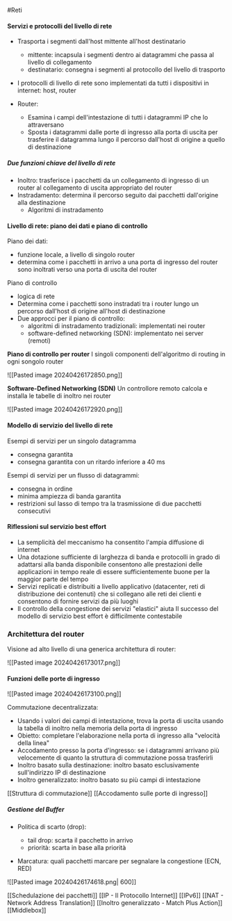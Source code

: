 #Reti 

#### Servizi e protocolli del livello di rete
- Trasporta i segmenti dall'host mittente all'host destinatario
	- mittente: incapsula i segmenti dentro ai datagrammi che passa al livello di collegamento
	- destinatario: consegna i segmenti al protocollo del livello di trasporto 

- I protocolli di livello di rete sono implementati da tutti i dispositivi in internet: host, router
- Router:
	- Esamina i campi dell'intestazione di tutti i datagrammi IP che lo attraversano
	- Sposta i datagrammi dalle porte di ingresso alla porta di uscita per trasferire il datagramma lungo il percorso dall'host di origine a quello di destinazione

##### Due funzioni chiave del livello di rete
- Inoltro: trasferisce i pacchetti da un collegamento di ingresso di un router al collegamento di uscita appropriato del router
- Instradamento: determina il percorso seguito dai pacchetti dall'origine alla destinazione
	- Algoritmi di instradamento


#### Livello di rete: piano dei dati e piano di controllo
Piano dei dati:
- funzione locale, a livello di singolo router
- determina come i pacchetti in arrivo a una porta di ingresso del router sono inoltrati verso una porta di uscita del router

Piano di controllo
- logica di rete
- Determina come i pacchetti sono instradati tra i router lungo un percorso dall'host di origine all'host di destinazione
- Due approcci per il piano di controllo:
	- algoritmi di instradamento tradizionali: implementati nei router
	- software-defined networking (SDN): implementato nei server (remoti)


**Piano di controllo per router**
I singoli componenti dell'algoritmo di routing in ogni songolo router

![[Pasted image 20240426172850.png]]


**Software-Defined Networking (SDN)**
Un controllore remoto calcola e installa le tabelle di inoltro nei router

![[Pasted image 20240426172920.png]]

#### Modello di servizio del livello di rete
Esempi di servizi per un singolo datagramma
- consegna garantita
- consegna garantita con un ritardo inferiore a 40 ms

Esempi di servizi per un flusso di datagrammi:
- consegna in ordine
- minima ampiezza di banda garantita
- restrizioni sul lasso di tempo tra la trasmissione di due pacchetti consecutivi

#### Riflessioni sul servizio best effort
- La semplicità del meccanismo ha consentito l'ampia diffusione di internet
- Una dotazione sufficiente di larghezza di banda e protocolli in grado di adattarsi alla banda disponibile consentono alle prestazioni delle applicazioni in tempo reale di essere sufficientemente buone per la maggior parte del tempo 
- Servizi replicati e distribuiti a livello applicativo (datacenter, reti di distribuzione dei contenuti) che si collegano alle reti dei clienti e consentono di fornire servizi da più luoghi
- Il controllo della congestione dei servizi "elastici" aiuta 
Il successo del modello di servizio best effort è difficilmente contestabile


### Architettura del router
Visione ad alto livello di una generica architettura di router:

![[Pasted image 20240426173017.png]]

#### Funzioni delle porte di ingresso 

![[Pasted image 20240426173100.png]]

Commutazione decentralizzata:
- Usando i valori dei campi di intestazione, trova la porta di uscita usando la tabella di inoltro nella memoria della porta di ingresso
- Obietto: completare l'elaborazione nella porta di ingresso alla "velocità della linea"
- Accodamento presso la porta d'ingresso: se i datagrammi arrivano più velocemente di quanto la struttura di commutazione possa trasferirli
- Inoltro basato sulla destinazione: inoltro basato esclusivamente sull'indirizzo IP di destinazione
- Inoltro generalizzato: inoltro basato su più campi di intestazione


[[Struttura di commutazione]]
[[Accodamento sulle porte di ingresso]]


##### Gestione del Buffer
- Politica di scarto (drop):
	- tail drop: scarta il pacchetto in arrivo
	- priorità: scarta in base alla priorità

- Marcatura: quali pacchetti marcare per segnalare la congestione (ECN, RED)

![[Pasted image 20240426174618.png| 600]]


[[Schedulazione dei pacchetti]]
[[IP - Il Protocollo Internet]]
[[IPv6]]
[[NAT - Network Address Translation]]
[[Inoltro generalizzato - Match Plus Action]]
[[Middlebox]]
